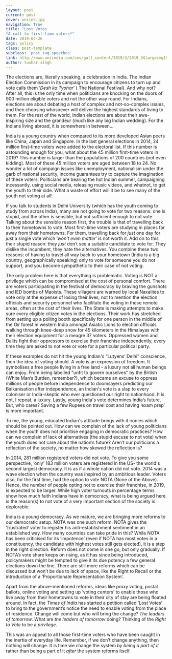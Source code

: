```yaml
---
layout: post
current: post
cover: uniind.jpg
navigation: True
title: "Lost Votes 
*A call to first-time voters*"
date: 2019-04-26
tags: policy
class: post-template
subclass: 'post tag-speeches'
link: http://www.uniindia.com/cms/gall_content/2019/3/2019_3$largeimg19_Mar_2019_143452360.jpg
author: tushar.singh
---
```

The elections are, literally speaking, a celebration in India. The Indian Election Commission in its campaign to encourage citizens to turn up and vote calls them ‘*Desh ka Tyohar*’ ( The National Festival). And why not? After all, this is the only time when politicians are knocking on the doors of 900 million eligible voters and not the other way round. For Indians, elections are about debating a host of complex and not-so-complex issues, and then choosing whosoever will deliver the highest standards of living to them. For the rest of the world, Indian elections are about their awe-inspiring size and the grandeur (much like any big Indian wedding). For the Indians living abroad, it is somewhere in between…

  

India is a young country when compared to its more developed Asian peers like China, Japan and Singapore. In the last general elections in 2014, 24 million first-time voters were added to the electoral list. If this number is astounding enough for you, what about the 45 million first-time voters in 2019? This number is larger than the populations of 200 countries (not even kidding). Most of these 45 million voters are aged between 18 to 24. No wonder a lot of campaign issues like unemployment, nationalism under the garb of national security, income guarantees try to capture the imagination of these voters. Politicians are bearing the hot Indian summer, campaigning incessantly, using social media, releasing music videos, and whatnot, to get the youth to their side. What a waste of effort will it be to see many of the youth not voting at all!

  

If you talk to students in Delhi University (which has the youth coming to study from across India), many are not going to vote for two reasons: one is stupid, and the other is sensible, but not sufficient enough to not vote. Talking about the sensible reason first, the trouble is that of travelling back to their hometowns to vote. Most first-time voters are studying in places far away from their hometowns. For them, travelling back for *just* one day for *just* a single vote which ‘*won’t even matter*’ is not worth it. Add on to this their stupid reason: they *just* don’t see a suitable candidate to vote for. They dislike the incumbent, they hate the alternatives. You combine these two reasons: of having to travel all way back to your hometown (India is a big country, geographically speaking) only to vote for someone you do not support, and you become sympathetic to their case of not voting.

  

The only problem here is that everything is problematic. Voting is NOT a privilege which can be compromised at the cost of personal comfort. There are voters participating in the festival of democracy by braving the gunshots and IED bombs of Maoists. These villagers are warned by local Naxalites to vote only at the expense of losing their lives, not to mention the election officials and security personnel who facilitate the voting in these remote areas, often at the cost of their lives. The State is making attempts to make sure every eligible citizen votes in the elections. Their work has stretched from setting up a polling booth specifically for one person in the middle of the Gir forest in western India amongst Asiatic Lions to election officials walking through knee-deep snow for 45 kilometers in the Himalayas with their election equipment for a meagre 37 voters. Oppressed women and Dalits fight their oppressors to exercise their franchise independently, every time they are asked to not vote or vote for a particular political party.

  

If these examples do not hit the young Indian's “Lutyens’ Delhi” conscience, then the idea of voting should. A vote is an expression of freedom. It symbolises a free people living in a free land - a luxury not all human beings can enjoy. From being labelled "unfit to govern ourselves" by the British (White Man’s Burden, remember?), which became an excuse to oppress millions of people before independence to doomsayers predicting our Balkanisation after independence, an Indian's vote is a slap to every coloniser or India-skeptic who ever questioned our right to nationhood. It is not, I repeat, a luxury. Lastly, young India's vote determines India’s future. But, who cares? Saving a few Rupees on travel cost and having ‘exam prep’ is more important.

  

To me, the young, educated Indian's attitude brings with it ironies which should be pointed out. How can we complain of the lack of young politicians when the youth does not prioritise engaging in democratic practices? How can we complain of lack of alternatives (the stupid excuse to not vote) when the youth does not care about the nation’s future? Aren’t our politicians a reflection of the society, no matter how skewed the reflection is?

  

In 2014, 281 million registered voters did not vote. To give you some perspective, ‘only’ 183 million voters are registered in the US- the world's second largest democracy. It is as if a whole nation did not vote. 2014 was a wave election when the country was inspired by an ambitious leader. Voters also, for the first time, had the option to vote NOTA (None of the Above). Hence, the number of people opting not to exercise their franchise, in 2019, is expected to be larger. While high voter turnouts in percentage terms show how much faith Indians have in democracy, what is being argued here is the reason(s) to not vote of a very important section of the society is deplorable.

  

India is a young democracy. As we mature, we are bringing more reforms to our democratic setup. NOTA was one such reform. NOTA gives the ‘frustrated’ voter to register his anti-establishment sentiment in an established way. How many countries can take pride in this? While NOTA has been criticised for its ‘impotence’ (even if NOTA has most votes in a constituency, the candidate with highest votes still gets elected), it is a step in the right direction. Reform does not come in one go, but only gradually. If NOTA’s vote share keeps on rising, as it has since being introduced, policymakers might be tempted to give it its due potency a few general elections down the line. There are still more reforms which can be discussed but won’t be due to lack of space, like the Right to Recall or the introduction of a ‘Proportionate Representation System’.

  

Apart from the above-mentioned reforms, ideas like proxy voting, postal ballots, online voting and setting up ‘voting centers’ to enable those who live away from their hometowns to vote in their city of stay are being floated around. In fact, the *Times of India* has started a petition called ‘Lost Votes’ to bring to the government’s notice the need to enable voting from the place of residence. Change will come but who will bring the change? *The leaders of tomorrow*. What are *the leaders of tomorrow* doing? Thinking of the *Right to Vote* to be a *privilege*.

  

This was an appeal to all those first-time voters who have been caught in the inertia of everyday life. Remember, if we don’t change anything, then nothing will change. It is time we change the system *by being a part of it* rather than being a part of it *after* the system reforms itself.
